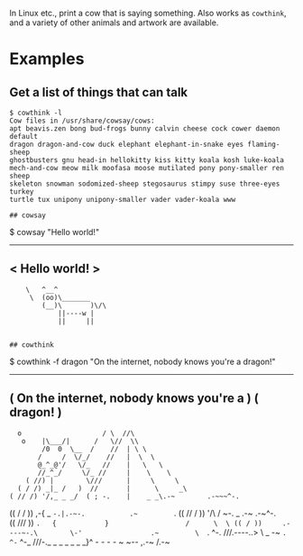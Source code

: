 In Linux etc., print a cow that is saying something. Also works as `cowthink`, and a variety of other animals and artwork are available.

# Examples

## Get a list of things that can talk

```
$ cowthink -l
Cow files in /usr/share/cowsay/cows:
apt beavis.zen bong bud-frogs bunny calvin cheese cock cower daemon default
dragon dragon-and-cow duck elephant elephant-in-snake eyes flaming-sheep
ghostbusters gnu head-in hellokitty kiss kitty koala kosh luke-koala
mech-and-cow meow milk moofasa moose mutilated pony pony-smaller ren sheep
skeleton snowman sodomized-sheep stegosaurus stimpy suse three-eyes turkey
turtle tux unipony unipony-smaller vader vader-koala www

## cowsay

```
$ cowsay "Hello world!"
 ______________
< Hello world! >
 --------------
        \   ^__^
         \  (oo)\_______
            (__)\       )\/\
                ||----w |
                ||     ||
```

## cowthink

```
$ cowthink -f dragon "On the internet, nobody knows you're a dragon!"
 ________________________________________
( On the internet, nobody knows you're a )
( dragon!                                )
 ----------------------------------------
      o                    / \  //\
       o    |\___/|      /   \//  \\
            /0  0  \__  /    //  | \ \
           /     /  \/_/    //   |  \  \
           @_^_@'/   \/_   //    |   \   \
           //_^_/     \/_ //     |    \    \
        ( //) |        \///      |     \     \
      ( / /) _|_ /   )  //       |      \     _\
    ( // /) '/,_ _ _/  ( ; -.    |    _ _\.-~        .-~~~^-.
  (( / / )) ,-{        _      `-.|.-~-.           .~         `.
 (( // / ))  '/\      /                 ~-. _ .-~      .-~^-.  \
 (( /// ))      `.   {            }                   /      \  \
  (( / ))     .----~-.\        \-'                 .~         \  `. \^-.
             ///.----..>        \             _ -~             `.  ^-`  ^-_
               ///-._ _ _ _ _ _ _}^ - - - - ~                     ~-- ,.-~
                                                                  /.-~
```
